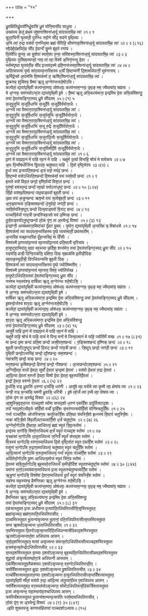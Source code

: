 +++
title = "१५"

+++

ध्रु॒वक्षि॑तिर्ध्रु॒वयो॑निर्ध्रु॒वासि॑ ध्रु॒वं योनि॒मासी॑द साधु॒या ।  
उख्य॑स्य के॒तुं प्र॑थ॒मं जु॑षा॒णाश्विना॑ध्व॒र्यू सा॑दयतामि॒ह त्वा॑ ॥१॥ १  
कु॒ला॒यिनी॑ घृ॒तव॑ती॒ पुर॑न्धिः स्यो॒ने सी॑द॒ सद॑ने पृथि॒व्याः ।  
अ॒भि त्वा॑ रु॒द्रा वस॑वो गृणन्त्वि॒मा ब्रह्म॑ पीपिहि॒ सौभ॑गाया॒श्विना॑ध्व॒र्यू सा॑दयतामि॒ह त्वा॑ ॥२॥ २ (८१६)  
स्वै॒र्दक्षै॒र्दक्ष॑पिते॒ह सी॑द दे॒वानाँ॑ सु॒म्ने बृ॑ह॒ते रणा॑य ।  
पि॒तेवै॑धि सू॒नव॒ आ सु॒शेवा॑ स्वावे॒शा त॒न्वा॒ संवि॑शस्वा॒श्विना॑ध्व॒र्यू सा॑दयतामि॒ह त्वा॑ ॥३॥ ३  
पृ॒थि॒व्याः पुरी॑षम॒स्यप्सो॒ नाम॒ तां त्वा॒ विश्वे॑ अ॒भिगृ॑णन्तु दे॒वाः ।  
स्तोम॑पृष्ठा घृ॒तव॑ती॒ह सी॑द प्र॒जाव॑द॒स्मे द्रवि॒णाय॑जस्वा॒श्विना॑ध्व॒र्यू सा॑दयतामि॒ह त्वा॑ ॥४॥४॥  
अदि॑त्यास्त्वा पृ॒ष्ठे सा॑दयाम्य॒न्तरि॑क्षस्य ध॒र्त्रीं वि॒ष्टम्भ॑नीं दि॒शामधि॑पत्नीं॒ भुव॑नानाम् ।  
ऊ॒र्मिर्द्र॒प्सो अ॒पाम॑सि वि॒श्वक॑र्मा त॒ ऋषि॑र॒श्विना॑ध्व॒र्यू सा॑दयतामि॒ह त्वा॑ ।  
शु॒क्रश्च॒ शुचि॑श्च॒ ग्रैष्मा॑ ऋ॒तू अ॒ग्नेर॑न्तःश्ले॒षो॑ऽसि।  
कल्पे॑तां॒ द्यावा॑पृथि॒वी कल्प॑न्ता॒माप॒ ओष॑धयः॒ कल्प॑न्ताम॒ग्नयः॒ पृथ॒ङ् मम॒ ज्यैष्ठ्या॑य॒ सव्र॑ताः ।  
ये अ॒ग्नयः॒ सम॑नसोऽन्त॒रा द्यावा॑पृथि॒वी इ॒मे । ग्रै॒ष्मा॑ ऋ॒तू अ॑भि॒कल्प॑माना॒ इन्द्र॑मिव दे॒वा अ॑भि॒संवि॑शन्तु॒  
तया॑ दे॒वत॑याङ्गिर॒स्वद् ध्रु॒वे सी॑दतम् ॥५॥ (१) ५  
स॒जूरृ॒तुभिः॑ स॒जूर्वि॒धाभिः॑ स॒जूर्दे॒वैः स॒जूर्दे॒वैर्व॑योना॒धैः ।  
अ॒ग्नये॑ त्वा वैश्वान॒राया॒श्विना॑ध्व॒र्यू सा॑दयतामि॒ह त्वा॑ ।  
स॒जूरृ॒तुभिः॑ स॒जूर्वि॒धाभिः॑ स॒जूर्वसु॑भिः स॒जूर्दे॒वैर्व॑योना॒धैः ।  
अ॒ग्नये॑ त्वा वैश्वान॒राया॒श्विना॑ध्व॒र्यू सा॑दयतामि॒ह त्वा॑ ।  
स॒जूरृ॒तुभिः॑ स॒जूर्वि॒धाभिः॑ स॒जू रु॒द्रैः स॒जूर्देवैर्व॑योना॒धैः ।  
अ॒ग्नये॑ त्वा वैश्वान॒राया॒॒श्विना॑ध्व॒र्यू सा॑दयतामि॒ह त्वा॑ ।  
स॒जूरृ॒तुभिः॑ स॒जूर्वि॒धाभिः॑ स॒जूरा॑दि॒त्यैः स॒जूर्दे॒वैर्व॑योना॒धैः ।  
अ॒ग्नये॑ त्वा वैश्वान॒राया॒श्विना॑ध्व॒र्यू सा॑दयतामि॒ह त्वा॑ ।  
स॒जूरृ॒तुभिः॑ स॒जूर्वि॒धाभिः॑ स॒जूर्विश्वै॑र्दे॒वैः स॒जूर्दे॒वैर्व॑योना॒धैः ।  
अ॒ग्नये॑ त्वा वैश्वान॒राया॒श्विना॑ध्व॒र्यू सा॑दयतामि॒ह त्वा॑ ॥१॥ ६  
प्रा॒णं मे॑ पाह्यपा॒नं मे॑ पाहि व्या॒नं मे॑ पाहि । चक्षु॑र्म उ॒र्व्या विभा॑हि॒ श्रोत्रं॑ मे श्लोकय ॥२॥ ७  
अ॒पः पि॒न्वौष॑धीर्जिन्व द्वि॒पाद॑व॒ चतु॑ष्पात् पाहि । दि॒वो वृष्टि॒मेर॑य ॥३॥(२) ८  
मू॒र्धा वयः॑ प्र॒जाप॑ति॒श्छन्दः॑ क्ष॒त्रं वयो॒ मयं॑दं॒ छन्दः॑ ।  
वि॒ष्ट॒म्भो वयोऽधि॑पति॒श्छन्दो॑ वि॒श्वक॑र्मा॒ वयः॑ परमे॒ष्ठी छन्दः॑ ॥१॥ ९  
ब॒स्तो वयो॑ विव॒लं छन्दो॒ वृष्णि॒र्वयो॑ विशा॒लं छन्दः॑ ।  
पुरु॑षो॒ वय॑स्त॒न्द्रं छन्दो॑ व्या॒घ्रो वयोऽना॑धृष्टं॒ छन्दः॑ ॥२॥ १० (८२४)  
सिँ॒हो वय॑श्छ॒दिश्छन्दः॑ पष्ठ॒वाड्वयो॑ बृह॒ती छन्दः॑ ।  
उ॒क्षा वयः॑ क॒कुप्छन्दः॑ ऋष॒भो वयः॑ स॒तोबृ॑हती॒ छन्दः॑ ॥३॥ ११  
अ॒न॒ड्वान्वयः॑ प॒ङ्क्तिश्छन्दो॑ धे॒नुर्वयो॒ जग॑ती॒ छन्दः॑ ।  
त्र्यवि॒र्वय॑स्त्रि॒ष्टुप् छन्दो॑ दित्य॒वाड्वयो॑ वि॒राट् छन्दः॑ ॥४॥ १२  
पञ्चा॑वि॒र्वयो॑ गाय॒त्री छन्द॑स्त्रिव॒त्सो वय॑ उ॒ष्णिक् छन्दः॑ ।  
तु॒र्य॒वाड्वयो॑ऽनु॒ष्टुप्छन्दो लो॒कं पृ॑ण॒ ता अ॒स्येन्द्रं॒ विश्वाः॑ ॥५॥ (३) १३  
इन्द्रा॑ग्नी॒ अव्य॑थमाना॒मिष्ट॑कां दृँहतं यु॒वम् । पृ॒ष्ठेन॒ द्यावा॑पृथि॒वी अ॒न्तरि॑क्षं च॒ विबा॑धसे ॥१॥ १४  
वि॒श्वक॑र्मा त्वा सादयत्व॒न्तरि॑क्षस्य पृ॒ष्ठे व्यच॑स्वतीं॒ प्रथ॑स्वतीम् ।  
अ॒न्तरि॑क्षं यच्छा॒न्तरि॑क्षं दृँहा॒न्तरि॑क्षं॒ मा हिँ॑सीः ।  
विश्व॑स्मै प्रा॒णाया॑पा॒नाय॑ व्या॒नायो॑दा॒नाय॑ प्रति॒ष्ठायै॑ च॒रित्रा॑य ।  
वा॒युष्ट्वा॒भिपा॑तु म॒ह्या स्व॒स्त्या छ॒र्दिषा॒ शन्त॑मेन॒ तया॑ दे॒वत॑याङ्गिर॒स्वद् ध्रु॒वा सी॑द ॥२॥ १५  
राज्ञ्य॑सि॒ प्राची॒ दिग्वि॒राळ॑सि॒ दक्षि॑णा॒ दिक् स॒म्राळ॑सि प्र॒तीची॒दिक्  
स्व॒राळ॒स्युदी॑ची॒ दिगधि॑पत्न्यसि बृह॒ती दिक् ।  
वि॒श्वक॑र्मा त्वा सादयत्व॒न्तरि॑क्षस्य पृ॒ष्ठे ज्योति॑ष्मतीम् ।  
विश्व॑स्मै प्रा॒णाया॑पा॒नाय॑ व्या॒नाय॒ विश्वं॒ ज्योति॑र्यच्छ ।  
वा॒युष्टेऽधि॑पति॒स्तया॑ दे॒वत॑याङ्गिर॒स्वद् ध्रु॒वा सी॑द ।  
नभ॑श्च नभ॒स्य॑श्च॒ वार्षि॑का ऋ॒तू अ॒ग्नेर॑न्तः श्ले॒षो॑ऽसि॒ ।  
कल्पे॑तां॒ द्यावा॑पृथि॒वी कल्प॑न्ता॒माप॒ ओष॑धयः॒ कल्प॑न्ताम॒ग्नयः॒ पृथ॒ङ् मम॒ ज्यैष्ठ्या॑य॒ सव्र॑ताः ।  
ये अ॒ग्नयः॒ सम॑नसोऽन्त॒रा द्यावा॑पृथि॒वी इ॒मे ।  
वार्षि॑का ऋ॒तू अ॑भि॒कल्प॑माना॒ इन्द्र॑मिव दे॒वा अ॑भि॒संवि॑शन्तु॒ तया॑ दे॒वत॑याङ्गिर॒स्वद् ध्रु॒वे सी॑दतम् ।  
इ॒षश्चो॒र्जश्च॑ शार॒दा ऋ॒तू अ॒ग्नेर॑न्तःश्ले॒षो॑ऽसि॒ ।  
कल्पे॑तां॒ द्यावा॑पृथि॒वी कल्प॑न्ता॒प॒ ओष॑धयः॒ कल्प॑न्ताम॒ग्नयः॒ पृथ॒ङ् मम॒ ज्यैष्ठ्या॑य॒ सव्र॑ताः ।  
ये अ॒ग्नयः॒ सम॑नसोऽन्त॒रा द्यावा॑पृथि॒वी इ॒मे ।  
शा॒र॒दा ऋ॒तू अ॑भि॒कल्प॑माना॒ इन्द्र॑मिव दे॒वा अ॑भि॒संवि॑शन्तु॒  
तया॑ दे॒वत॑याङ्गिर॒स्वद् ध्रु॒वे सी॑दतम् ॥३॥ (४) १६  
आयु॑र्मे पाहि प्रा॒णं मे॑ पाह्यपा॒नं मे॑ पाहि व्या॒नं मे॑ पाहि ।  
चक्षु॑र्मे पाहि॒ श्रोत्रं॑ मे पाहि॒ वाचं॑ मे पिन्व॒ मनो॑ मे जिन्वा॒त्मानं॑ मे पाहि॒ ज्योति॑र्मे यच्छ ॥१॥ १७ (८३१)  
मा छन्दः॑ प्र॒मा छन्दः॑ प्रति॒मा छन्दो॑ अस्री॒वय॒श्छन्दः॑ । प॒ङ्क्तिश्छन्द॑ उ॒ष्णिक् छन्दः॑ ॥२॥ १८  
बृ॒ह॒ती छन्दो॑ऽनु॒ष्टुप् छन्दो॑ वि॒राट् छन्दो॑ गा॑य॒त्री छन्दः॑ । त्रि॒ष्टुप् छन्दो॒ जग॑ती॒ छन्दः॑ ॥३॥ १९  
पृ॒थि॒वी छन्दो॒ऽन्तरि॑क्षं॒ छन्दो॒ द्यौ॒श्छन्दः॒ समा॒श्छन्दः॑ ।  
नक्ष॑त्राणि॒ छन्दो॒ वाक् छन्दः॑ ॥४॥ २०  
मन॒श्छन्दः॑ कृ॒षिश्छन्दो॒ हिर॑ण्यं॒ छन्दो॒ गौश्छन्दः॑ । अ॒जाछन्दोऽश्व॒श्छन्दः॑ ॥५॥ २१  
अ॒ग्निर्दे॒वता॒ वातो॑ दे॒वता॒ सूर्यो॑ दे॒वता॑ च॒न्द्रमा॑ दे॒वता॑ । वस॑वो दे॒वता॑ रु॒द्रा दे॒वता॑ ।  
आ॒दि॒त्या दे॒वता॑ म॒रुतो॑ दे॒वता॒ विश्वे॑ दे॒वा दे॒वता॒ बृह॒स्पति॑र्दे॒वता॑ ।  
इन्द्रो॑ दे॒वता॒ वरु॑णो दे॒वता॑ ॥६॥ (५) २२  
मू॒र्धासि॒ राड् ध्रु॒वासि॑ ध॒रुणा॑ ध॒र्त्र्य॑सि॒ धर॑णी । आयु॑षे त्वा॒ वर्च॑से त्वा कृ॒ष्यै त्वा॒ क्षेमा॑य त्वा ॥१॥ २३  
यन्त्री॒ राड् य॒न्त्र्य॑सि॒ यम॑नी ध्रु॒वासि॒ धरि॑त्री । इ॒षे त्वो॒र्जे त्वा॑ र॒य्यै त्वा॒ पोषा॑य त्वा ।  
लो॒कं पृ॑ण ता अ॒स्येद्रं॒ विश्वाः॑ ॥२॥(६) २४  
आ॒शुस्त्रि॒वृद्भा॒न्तः प॑ञ्चद॒शो व्यो॑मा सप्तद॒शो ध॒रुण॑ एकविँ॒शः प्रतू॑र्तिरष्टाद॒शः ।  
तपो॑ नवद॒शोऽभीव॒र्तः स॑विँ॒शो वर्चो॑ द्वाविँ॒शः सं॒भर॑णस्त्रयोविँ॒शो योनि॑श्चतुर्विँ॒शः ॥१॥ २५  
गर्भाः॑ पञ्चविँ॒शः ओज॑स्त्रिण॒वः क्रतु॑रेकत्रिँ॒शः प्र॑ति॒ष्ठा त्र॑यस्त्रिँ॒शो ब्र॒ध्नस्य॑ वि॒ष्टपं॑ चतुस्त्रिँ॒शः ।  
नाकः॑ षट्त्रिँ॒शो वि॑व॒र्तो॑ऽष्टाचत्वारिँ॒शो ध॒र्त्रं च॑तुष्टो॒मः ॥२॥ (७) २६  
अ॒ग्नेर्भा॒गो॑ऽसि दी॒क्षाया॒ आधि॑पत्यं॒ ब्रह्म॑ स्पृ॒तं त्रि॒वृत्स्तोमः॑ ।  
इन्द्र॑स्य भा॒गो॑सि॒ विष्णो॒राधि॑पत्यं क्ष॒त्रँ स्पृ॒तं प॑ञ्चद॒श स्तोमः॑ ॥१॥ २७  
नृ॒चक्ष॑सां भा॒गो॑ऽसि धा॒तुराधि॑पत्यं ज॒नित्रँ॑ स्पृ॒तँ स॑प्तद॒श स्तोमः॑ ।  
मि॒त्रस्य॑ भा॒गो॑ऽसि॒ वरु॑ण॒स्याधि॑पत्यं दि॒वो वृष्टि॒र्वात॑ स्पृ॒त ए॑कविँ॒श स्तोमः॑ ॥२॥ २८  
वसू॑नां भा॒गो॑ऽसि रु॒द्राणा॒माधि॑पत्यं॒ चतु॑ष्पात् स्पृ॒तं च॑तुर्विँ॒श स्तोमः॑ ।  
आ॒दि॒त्यानां॑ भा॒गो॑ऽसि म॒रुता॒माधि॑पत्यं॒ गर्भा॑ स्पृ॒ताः प॑ञ्चविँ॒श स्तोमः॑ ॥३॥ २९  
अदि॑तेर्भा॒गो॑ऽसि पू॒ष्ण आधि॑पत्य॒मोज॑ स्पृ॒तं त्रि॑ण॒व स्तोमः॑ ।  
दे॒वस्य॑ सवि॒तुर्भा॒गो॑ऽसि॒ बृह॒स्पते॒राधि॑पत्यँ स॒मीची॒र्दिश॑ स्पृ॒ताश्च॑तुष्टो॒म स्तोमः॑ ॥४॥ ३० (८४४)  
यवा॑नां भा॒गो॒ऽस्यय॑वाना॒माधि॑पत्यं प्र॒जा स्पृ॒ताश्च॑तुश्चत्वारिँ॒श स्तोमः॑ ।  
ऋ॒भू॒णां भा॒गो॑ऽसि॒ विश्वे॑षां दे॒वाना॒माधि॑पत्यं भू॒तँ स्पृ॒तं त्र॑यस्त्रिँ॒श स्तोमः॑ ।  
सह॑श्च सह॒स्य॑श्च॒ हैम॑न्तिका ऋ॒तू अ॒ग्नेर॑न्तः श्ले॒षो॑ऽसि॒ ।  
कल्पे॑तां॒ द्यावा॑पृथि॒वी कल्प॑न्ता॒माप॒ ओष॑धयः॒ कल्प॑न्ताम॒ग्नयः॒ पृथ॒ङ् मम॒ ज्यैष्ठ्या॑य॒ सव्र॑ताः ।  
ये अ॒ग्नयः॒ सम॑नसोऽन्त॒रा द्यावा॑पृथि॒वी इ॒मे ।  
है॑मन्तिका ऋ॒तू अ॑भि॒कल्प॑माना॒ इन्द्र॑मिव दे॒वा अ॑भि॒संवि॑शन्तु॒  
तया॑ दे॒वत॑याङ्गिर॒स्वद् ध्रु॒वे सी॑दतम् ॥५॥ (८) ३१  
एक॑यास्तुवत प्र॒जा अ॑धीयन्त प्र॒जाप॑ति॒रधि॑पतिरासीत्ति॒सृभि॑रस्तुवत॒  
ब्रह्मा॑सृज्यत॒ ब्रह्म॑ण॒स्पति॒रधि॑पतिरासीत् ।  
प॒ञ्चभि॑रस्तुवत भू॒तान्य॑सृज्यन्त भू॒तानां॒ पति॒रधि॑पतिरासीत्स॒प्तभि॑रस्तुवत  
सप्त ऋ॒षयो॑ऽसृज्यन्त धा॒ताधि॑पतिरासीत् ॥१॥ ३२  
न॒वभि॑रस्तुवत पि॒तरो॑ऽसृज्य॒न्तादि॑ति॒रधि॑पत्न्यासीदेकाद॒शभि॑रस्तुवत  
ऋ॒तवो॑ऽसृज्यन्तार्त॒वा अधि॑पतय आसन् ।  
त्र॒यो॒द॒शभि॑रस्तुवत॒ मासा॑ असृज्यन्त संवत्स॒रोऽधि॑पतिरासीत्पञ्चद॒शभि॑रस्तुवत  
क्ष॒त्रम॑सृज्य॒तेन्द्रोऽधि॑पतिरासीत् ॥२॥ ३३  
स॒प्तद॒शभि॑रस्तुवत ग्रा॒म्याः प॒शवो॑ऽसृज्यन्त॒ बृह॒स्पति॒रधि॑पतिरासीन्नवद॒शभि॑रस्तुवत  
शूद्रा॒र्या अ॑सृज्येतामहोरा॒त्रे अधि॑पत्नी आस्ताम् ।  
एक॑विँशत्यास्तुव॒तैक॑शफाः प॒शवो॑ऽसृज्यन्त॒ वरु॒णोऽधि॑पतिरासी॒त् ।  
त्रयो॑विँशत्यास्तुवत क्षु॒द्राः प॒शवो॑ऽसृज्यन्त पू॒षाधि॑पतिरासीत् ॥३॥ ३४  
पञ्च॑विँशत्यास्तुवतार॒ण्याः प॒शवो॑ऽसृज्यन्त वा॒युरधि॑पतिरासीत्स॒प्तविँ॑शत्यास्तुवत॒  
द्यावा॑पृथि॒वी व्यै॑तां॒ वस॑वो रु॒द्रा आ॑दि॒त्या अ॑नु॒व्या॑यँ॒स्त ए॒वाधि॑पतय आसन् ।  
नव॑विँशत्यास्तुवत॒ वन॒स्पत॑योऽसृज्यन्त॒ सोमोऽधि॑पतिरासी॒देक॑त्रिँशतास्तुवत  
प्र॒जा अ॑सृज्यन्त॒ यवा॒श्चाय॑वा॒श्चाधि॑पतय आसन् ।  
त्रय॑स्त्रिँशतास्तुवत भू॒तान्य॑शाम्यन्प्र॒जाप॑तिः परमे॒ष्ठ्यधि॑पतिरासीत् ।  
लो॒कं पृ॑ण॒ ता अ॒स्येन्द्रं॒ विश्वाः॑ ॥४॥ (९) ३५ (८४९)  
॥इति शुक्लयजुः काण्वसंहितायां पञ्चदशोऽध्यायः॥ (१५)